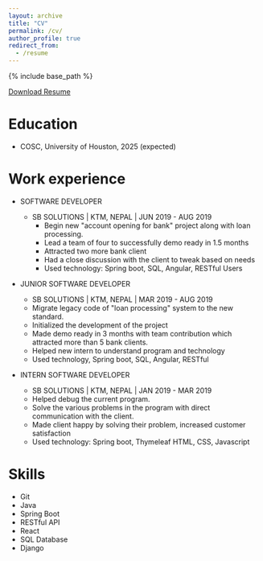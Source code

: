 ```yaml
---
layout: archive
title: "CV"
permalink: /cv/
author_profile: true
redirect_from:
  - /resume
---
```


{% include base_path %}


[Download Resume](../files/Resume.pdf)

Education
======
* COSC, University of Houston, 2025 (expected)

Work experience
======
* SOFTWARE DEVELOPER
  * SB SOLUTIONS \| KTM, NEPAL \| JUN 2019 - AUG 2019
    * Begin new "account opening for bank" project along with loan processing.
    * Lead a team of four to successfully demo ready in 1.5 months
    * Attracted two more bank client
    * Had a close discussion with the client to tweak based on needs
    * Used technology: Spring boot, SQL, Angular, RESTful Users

* JUNIOR SOFTWARE DEVELOPER
  * SB SOLUTIONS \| KTM, NEPAL \| MAR 2019 - AUG 2019
  * Migrate legacy code of "loan processing" system to the new standard.
  * Initialized the development of the project
  * Made demo ready in 3 months with team contribution which attracted more than 5 bank clients.
  * Helped new intern to understand program and technology
  * Used technology, Spring boot, SQL, Angular, RESTful

* INTERN SOFTWARE DEVELOPER
  * SB SOLUTIONS \| KTM, NEPAL \| JAN 2019 - MAR 2019
  * Helped debug the current program.
  * Solve the various problems in the program with direct communication with the client.
  * Made client happy by solving their problem, increased customer satisfaction
  * Used technology: Spring boot, Thymeleaf HTML, CSS, Javascript

Skills
======
* Git
* Java
* Spring Boot
* RESTful API
* React
* SQL Database
* Django

